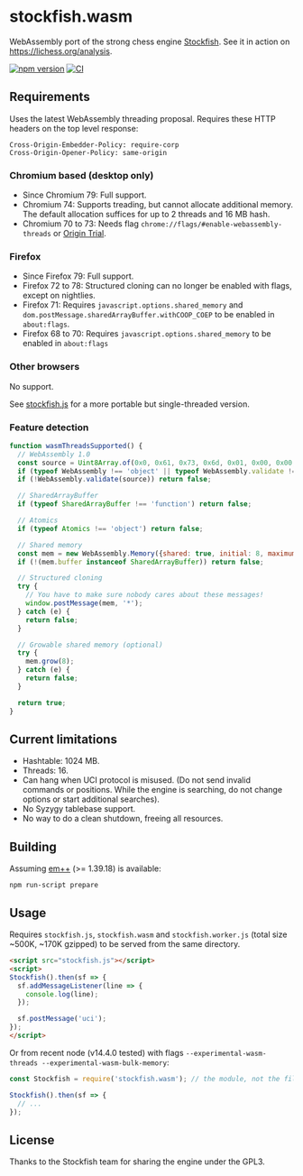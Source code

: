 stockfish.wasm
==============

WebAssembly port of the strong chess engine
[Stockfish](https://github.com/official-stockfish/Stockfish). See it in action
on https://lichess.org/analysis.

[![npm version](https://badge.fury.io/js/stockfish.wasm.svg)](https://badge.fury.io/js/stockfish.wasm)
[![CI](https://github.com/niklasf/stockfish.wasm/workflows/CI/badge.svg)](https://github.com/niklasf/stockfish.wasm/actions?query=workflow%3ACI)

Requirements
------------

Uses the latest WebAssembly threading proposal. Requires these HTTP headers
on the top level response:

```
Cross-Origin-Embedder-Policy: require-corp
Cross-Origin-Opener-Policy: same-origin
```

### Chromium based (desktop only)

* Since Chromium 79: Full support.
* Chromium 74: Supports treading, but cannot allocate additional memory.
  The default allocation suffices for up to 2 threads and 16 MB hash.
* Chromium 70 to 73: Needs flag `chrome://flags/#enable-webassembly-threads` or
  [Origin Trial](https://developers.chrome.com/origintrials/#/view_trial/-5026017184145473535).

### Firefox

* Since Firefox 79: Full support.
* Firefox 72 to 78: Structured cloning can no longer be enabled with flags, except on nightlies.
* Firefox 71: Requires `javascript.options.shared_memory` and `dom.postMessage.sharedArrayBuffer.withCOOP_COEP` to be enabled in `about:flags`.
* Firefox 68 to 70: Requires `javascript.options.shared_memory` to be enabled in `about:flags`

### Other browsers

No support.

See [stockfish.js](https://github.com/niklasf/stockfish.js) for a more
portable but single-threaded version.

### Feature detection

```javascript
function wasmThreadsSupported() {
  // WebAssembly 1.0
  const source = Uint8Array.of(0x0, 0x61, 0x73, 0x6d, 0x01, 0x00, 0x00, 0x00);
  if (typeof WebAssembly !== 'object' || typeof WebAssembly.validate !== 'function') return false;
  if (!WebAssembly.validate(source)) return false;

  // SharedArrayBuffer
  if (typeof SharedArrayBuffer !== 'function') return false;

  // Atomics
  if (typeof Atomics !== 'object') return false;

  // Shared memory
  const mem = new WebAssembly.Memory({shared: true, initial: 8, maximum: 16});
  if (!(mem.buffer instanceof SharedArrayBuffer)) return false;

  // Structured cloning
  try {
    // You have to make sure nobody cares about these messages!
    window.postMessage(mem, '*');
  } catch (e) {
    return false;
  }

  // Growable shared memory (optional)
  try {
    mem.grow(8);
  } catch (e) {
    return false;
  }

  return true;
}
```

Current limitations
-------------------

* Hashtable: 1024 MB.
* Threads: 16.
* Can hang when UCI protocol is misused. (Do not send invalid commands or
  positions. While the engine is searching, do not change options or start
  additional searches).
* No Syzygy tablebase support.
* No way to do a clean shutdown, freeing all resources.

Building
--------

Assuming [em++](https://github.com/kripken/emscripten) (>= 1.39.18) is available:

```
npm run-script prepare
```

Usage
-----

Requires `stockfish.js`, `stockfish.wasm` and `stockfish.worker.js`
(total size ~500K, ~170K gzipped) to be served from the same directory.

```html
<script src="stockfish.js"></script>
<script>
Stockfish().then(sf => {
  sf.addMessageListener(line => {
    console.log(line);
  });

  sf.postMessage('uci');
});
</script>
```

Or from recent node (v14.4.0 tested) with flags
`--experimental-wasm-threads --experimental-wasm-bulk-memory`:

```javascript
const Stockfish = require('stockfish.wasm'); // the module, not the file

Stockfish().then(sf => {
  // ...
});
```

License
-------

Thanks to the Stockfish team for sharing the engine under the GPL3.
